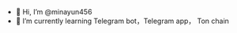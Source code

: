- 👋 Hi, I’m @minayun456
- 🌱 I’m currently learning Telegram bot，Telegram app， Ton chain

<!---
minayun456/minayun456 is a ✨ special ✨ repository because its `README.md` (this file) appears on your GitHub profile.
You can click the Preview link to take a look at your changes.
--->
